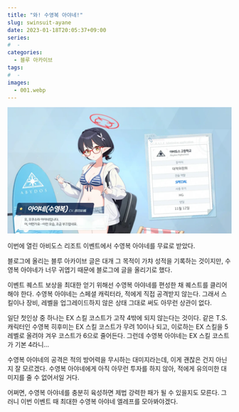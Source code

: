 ```yaml
---
title: "와! 수영복 아야네!"
slug: swinsuit-ayane
date: 2023-01-18T20:05:37+09:00
series:
#  - 
categories:
  - 블루 아카이브
tags:
#  - 
images:
  - 001.webp
---
```


![](001.webp)

이번에 열린 아비도스 리조트 이벤트에서 수영복 아야네를 무료로 받았다.

블로그에 올리는 블루 아카이브 글은 대개 그 목적이 가챠 성적을 기록하는 것이지만, 수영복 아야네가 너무 귀엽기 때문에 블로그에 글을 올리기로 했다.

이벤트 퀘스트 보상을 최대한 얻기 위해선 수영복 아야네를 편성한 채 퀘스트를 클리어해야 한다.
수영복 아야네는 스페셜 캐릭터라, 적에게 직접 공격받지 않는다. 그래서 스킬이나 장비, 레벨을 업그레이드하지 않은 상태 그대로 써도 아무런 상관이 없다.

일단 첫인상 중 하나는 EX 스킬 코스트가 고작 4밖에 되지 않는다는 것이다.
같은 T.S. 캐릭터인 수영복 히후미는 EX 스킬 코스트가 무려 10이나 되고, 이로하는 EX 스킬을 5 레벨로 올려야 겨우 코스트가 6으로 줄어든다.
그런데 수영복 아야네는 EX 스킬 코스트가 기본 4라니...

수영복 아야네의 공격은 적의 방어력을 무시하는 대미지라는데, 이게 괜찮은 건지 아닌지 잘 모르겠다.
수영복 아야네에게 아직 아무런 투자를 하지 않아, 적에게 유의미한 대미지를 줄 수 없어서일 거다.

어쩌면, 수영복 아야네를 충분히 육성하면 제법 강력한 패가 될 수 있을지도 모른다.
그러니 이번 이벤트 때 최대한 수영복 아야네 엘레프를 모아봐야겠다.
